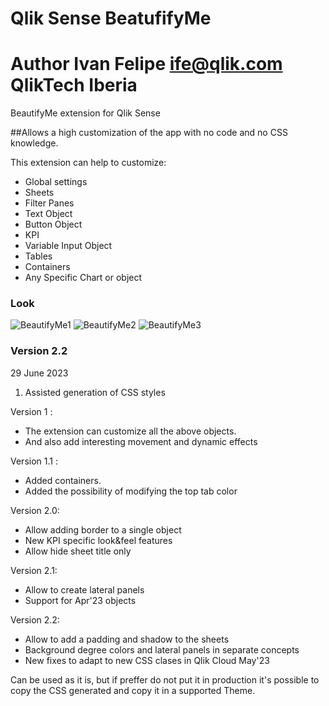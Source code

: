 # Qlik Sense BeatufifyMe
# Author Ivan Felipe ife@qlik.com QlikTech Iberia
BeautifyMe extension for Qlik Sense

##Allows a high customization of the app with no code and no CSS knowledge.

This extension can help to customize:
- Global settings
- Sheets
- Filter Panes
- Text Object
- Button Object
- KPI
- Variable Input Object
- Tables
- Containers
- Any Specific Chart or object


### Look
![BeautifyMe1](https://user-images.githubusercontent.com/11334576/153909379-d2693870-49fd-4767-a64f-5877eed41187.png)
![BeautifyMe2](https://user-images.githubusercontent.com/11334576/153909398-efad6974-01b8-4e81-a119-bb401bcbd14c.png)
![BeautifyMe3](https://user-images.githubusercontent.com/11334576/153909415-9ec64b00-5b4f-4d60-9467-a8dcc465dee1.png)

### Version 2.2
29 June 2023

1. Assisted generation of CSS styles

Version 1 :
- The extension can customize all the above objects.
- And also add interesting movement and dynamic effects

Version 1.1 :
- Added containers.
- Added the possibility of modifying the top tab color

Version 2.0:
- Allow adding border to a single object
- New KPI specific look&feel features
- Allow hide sheet title only

Version 2.1:
- Allow to create lateral panels
- Support for Apr'23 objects

Version 2.2:
- Allow to add a padding and shadow to the sheets
- Background degree colors and lateral panels in separate concepts
- New fixes to adapt to new CSS clases in Qlik Cloud May'23

Can be used as it is, but if preffer do not put it in production it's possible to copy the CSS generated and copy it in a supported Theme.